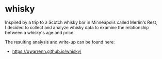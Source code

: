 # whisky

Inspired by a trip to a Scotch whisky bar in Minneapolis called Merlin's Rest, I decided to collect and analyze whisky data to examine the relationship between a whisky's age and price.

The resulting analysis and write-up can be found here:

* https://gwarrenn.github.io/whisky/
